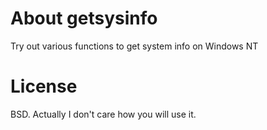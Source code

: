 # About getsysinfo

Try out various functions to get system info on Windows NT

# License

BSD. Actually I don't care how you will use it.
